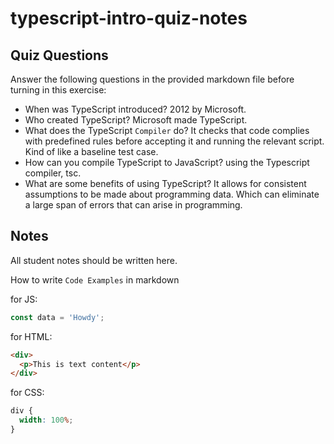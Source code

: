 # typescript-intro-quiz-notes

## Quiz Questions

Answer the following questions in the provided markdown file before turning in this exercise:

- When was TypeScript introduced?
  2012 by Microsoft.
- Who created TypeScript?
  Microsoft made TypeScript.
- What does the TypeScript `Compiler` do?
  It checks that code complies with predefined rules before accepting it and running the relevant script. Kind of like a baseline test case.
- How can you compile TypeScript to JavaScript?
  using the Typescript compiler, tsc.
- What are some benefits of using TypeScript?
  It allows for consistent assumptions to be made about programming data. Which can eliminate a large span of errors that can arise in programming.

## Notes

All student notes should be written here.

How to write `Code Examples` in markdown

for JS:

```js
const data = 'Howdy';
```

for HTML:

```html
<div>
  <p>This is text content</p>
</div>
```

for CSS:

```css
div {
  width: 100%;
}
```
